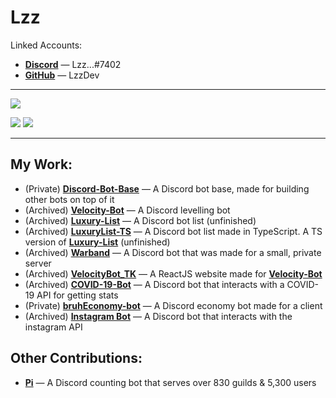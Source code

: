 # Lzz
Linked Accounts:
- **[Discord](https://discord.com)** — Lzz...#7402
- **[GitHub](https://github.com)** — LzzDev

---

![](https://komarev.com/ghpvc/?username=LzzDev&color=blueviolet)

![](https://raw.githubusercontent.com/LzzDev/Stats/master/generated/overview.svg)
![](https://raw.githubusercontent.com/LzzDev/Stats/master/generated/languages.svg)

---

My Work:
-
- (Private) **[Discord-Bot-Base](https://github.com/LzzDev)** — A Discord bot base, made for building other bots on top of it
- (Archived) **[Velocity-Bot](https://github.com/LzzDev/Velocity-Bot)** — A Discord levelling bot
- (Archived) **[Luxury-List](https://github.com/LzzDev/Luxury-List)** — A Discord bot list (unfinished)
- (Archived) **[LuxuryList-TS](https://github.com/LzzDev/Warband)** — A Discord bot list made in TypeScript. A TS version of **[Luxury-List](https://github.com/LzzDev/Luxury-List)** (unfinished)
- (Archived) **[Warband](https://github.com/LzzDev/Warband)** — A Discord bot that was made for a small, private server
- (Archived) **[VelocityBot_TK](https://github.com/LzzDev/VelocityBot_TK)** — A ReactJS website made for **[Velocity-Bot](https://github.com/LzzDev/Velocity-Bot)**
- (Archived) **[COVID-19-Bot](https://github.com/LzzDev/COVID-19-Bot)** — A Discord bot that interacts with a COVID-19 API for getting stats
- (Private) **[bruhEconomy-bot](https://top.gg/bot/741678335863816282)** — A Discord economy bot made for a client
- (Archived) **[Instagram Bot](https://github.com/LzzDev/Instagram-Bot)** — A Discord bot that interacts with the instagram API

Other Contributions:
-
- **[Pi](https://top.gg/bot/738549774931984466)** — A Discord counting bot that serves over 830 guilds & 5,300 users
